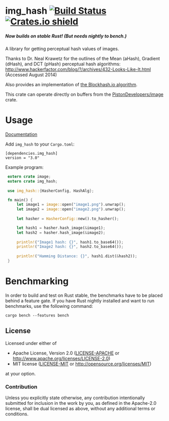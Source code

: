 img_hash [![Build Status](https://travis-ci.org/abonander/img_hash.svg?branch=master)](https://travis-ci.org/abonander/img_hash) [![Crates.io shield](https://img.shields.io/crates/v/img_hash.svg)](https://crates.io/crates/img_hash)
========

##### Now builds on stable Rust! (But needs nightly to bench.)

A library for getting perceptual hash values of images.

Thanks to Dr. Neal Krawetz for the outlines of the Mean (aHash), Gradient (dHash), and DCT (pHash) perceptual hash algorithms:  
http://www.hackerfactor.com/blog/?/archives/432-Looks-Like-It.html (Accessed August 2014)

Also provides an implementation of [the Blockhash.io algorithm](http://blockhash.io).

This crate can operate directly on buffers from the [PistonDevelopers/image][1] crate.

[1]: https://github.com/PistonDevelopers/image 

Usage
=====
[Documentation](https://docs.rs/img_hash)


Add `img_hash` to your `Cargo.toml`:

    [dependencies.img_hash]
    version = "3.0"
    
Example program:

```rust
 extern crate image;
 extern crate img_hash;
 
 use img_hash::{HasherConfig, HashAlg};

 fn main() {
     let image1 = image::open("image1.png").unwrap();
     let image2 = image::open("image2.png").unwrap();
     
     let hasher = HasherConfig::new().to_hasher();

     let hash1 = hasher.hash_image(&image1);
     let hash2 = hasher.hash_image(&image2);
     
     println!("Image1 hash: {}", hash1.to_base64());
     println!("Image2 hash: {}", hash2.to_base64());
     
     println!("Hamming Distance: {}", hash1.dist(&hash2));
 }
```
   
Benchmarking
============

In order to build and test on Rust stable, the benchmarks have to be placed behind a feature gate. If you have Rust nightly installed and want to run benchmarks, use the following command:

```
cargo bench --features bench
```

## License

Licensed under either of

 * Apache License, Version 2.0 ([LICENSE-APACHE](LICENSE-APACHE) or http://www.apache.org/licenses/LICENSE-2.0)
 * MIT license ([LICENSE-MIT](LICENSE-MIT) or http://opensource.org/licenses/MIT)

at your option.

### Contribution

Unless you explicitly state otherwise, any contribution intentionally submitted
for inclusion in the work by you, as defined in the Apache-2.0 license, shall be dual licensed as above, without any
additional terms or conditions.
